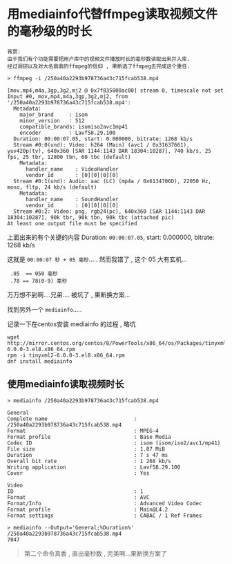 # 用mediainfo代替ffmpeg读取视频文件的毫秒级的时长


    背景:
    由于我们有个功能需要把用户库中的视频文件播放时长的毫秒数读取出来并入库.
    经过调研以及对大名鼎鼎的ffmpeg的信仰 , 果断选了ffmpeg去完成这个重任.
    
```shell
> ffmpeg -i /250a40a2293b978736a43c715fcab538.mp4

[mov,mp4,m4a,3gp,3g2,mj2 @ 0x7f835800ac00] stream 0, timescale not set
Input #0, mov,mp4,m4a,3gp,3g2,mj2, from '/250a40a2293b978736a43c715fcab538.mp4':
  Metadata:
    major_brand     : isom
    minor_version   : 512
    compatible_brands: isomiso2avc1mp41
    encoder         : Lavf58.29.100
  Duration: 00:00:07.05, start: 0.000000, bitrate: 1268 kb/s
  Stream #0:0(und): Video: h264 (Main) (avc1 / 0x31637661), yuv420p(tv), 640x360 [SAR 1144:1143 DAR 18304:10287], 740 kb/s, 25 fps, 25 tbr, 12800 tbn, 60 tbc (default)
    Metadata:
      handler_name    : VideoHandler
      vendor_id       : [0][0][0][0]
  Stream #0:1(und): Audio: aac (LC) (mp4a / 0x6134706D), 22050 Hz, mono, fltp, 24 kb/s (default)
    Metadata:
      handler_name    : SoundHandler
      vendor_id       : [0][0][0][0]
  Stream #0:2: Video: png, rgb24(pc), 640x360 [SAR 1144:1143 DAR 18304:10287], 90k tbr, 90k tbn, 90k tbc (attached pic)
At least one output file must be specified
```

上面出来的有个关键的内容 Duration: `00:00:07.05`, start: 0.000000, bitrate: 1268 kb/s

这就是 `00:00:07 秒 + 05 毫秒`.....
然而我错了 , 这个 05 大有玄机... 
```
 .05  == 050 毫秒
 .78 == 78(0-9) 毫秒
```

万万想不到啊....兄弟.... 被坑了 , 果断换方案...

找到另外一个 `mediainfo`.....

记录一下在centos安装 mediainfo 的过程 , 略坑
```shell
wget http://mirror.centos.org/centos/8/PowerTools/x86_64/os/Packages/tinyxml2-6.0.0-3.el8.x86_64.rpm
rpm -i tinyxml2-6.0.0-3.el8.x86_64.rpm
dnf install mediainfo
```

## 使用mediainfo读取视频时长
```shell
> mediainfo /250a40a2293b978736a43c715fcab538.mp4

General
Complete name                            : /250a40a2293b978736a43c715fcab538.mp4
Format                                   : MPEG-4
Format profile                           : Base Media
Codec ID                                 : isom (isom/iso2/avc1/mp41)
File size                                : 1.07 MiB
Duration                                 : 7 s 47 ms
Overall bit rate                         : 1 268 kb/s
Writing application                      : Lavf58.29.100
Cover                                    : Yes

Video
ID                                       : 1
Format                                   : AVC
Format/Info                              : Advanced Video Codec
Format profile                           : Main@L4.2
Format settings                          : CABAC / 1 Ref Frames

> mediainfo --Output='General;%Duration%' /250a40a2293b978736a43c715fcab538.mp4
7047
```

> 第二个命令真香 , 直出毫秒数 , 完美啊...果断换方案了

